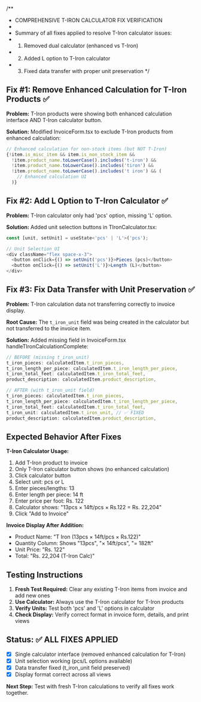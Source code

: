 /**
 * COMPREHENSIVE T-IRON CALCULATOR FIX VERIFICATION
 * 
 * Summary of all fixes applied to resolve T-Iron calculator issues:
 * 1. Removed dual calculator (enhanced vs T-Iron)
 * 2. Added L option to T-Iron calculator
 * 3. Fixed data transfer with proper unit preservation
 */

## Fix #1: Remove Enhanced Calculation for T-Iron Products ✅

**Problem:** T-Iron products were showing both enhanced calculation interface AND T-Iron calculator button.

**Solution:** Modified InvoiceForm.tsx to exclude T-Iron products from enhanced calculation:
```javascript
// Enhanced calculation for non-stock items (but NOT T-Iron)
{!item.is_misc_item && item.is_non_stock_item &&
  !item.product_name.toLowerCase().includes('t-iron') &&
  !item.product_name.toLowerCase().includes('tiron') &&
  !item.product_name.toLowerCase().includes('t iron') && (
    // Enhanced calculation UI
  )}
```

## Fix #2: Add L Option to T-Iron Calculator ✅

**Problem:** T-Iron calculator only had 'pcs' option, missing 'L' option.

**Solution:** Added unit selection buttons in TIronCalculator.tsx:
```javascript
const [unit, setUnit] = useState<'pcs' | 'L'>('pcs');

// Unit Selection UI
<div className="flex space-x-3">
  <button onClick={() => setUnit('pcs')}>Pieces (pcs)</button>
  <button onClick={() => setUnit('L')}>Length (L)</button>
</div>
```

## Fix #3: Fix Data Transfer with Unit Preservation ✅

**Problem:** T-Iron calculation data not transferring correctly to invoice display.

**Root Cause:** The `t_iron_unit` field was being created in the calculator but not transferred to the invoice item.

**Solution:** Added missing field in InvoiceForm.tsx handleTIronCalculationComplete:
```javascript
// BEFORE (missing t_iron_unit)
t_iron_pieces: calculatedItem.t_iron_pieces,
t_iron_length_per_piece: calculatedItem.t_iron_length_per_piece,
t_iron_total_feet: calculatedItem.t_iron_total_feet,
product_description: calculatedItem.product_description,

// AFTER (with t_iron_unit field)
t_iron_pieces: calculatedItem.t_iron_pieces,
t_iron_length_per_piece: calculatedItem.t_iron_length_per_piece,
t_iron_total_feet: calculatedItem.t_iron_total_feet,
t_iron_unit: calculatedItem.t_iron_unit, // ✅ FIXED
product_description: calculatedItem.product_description,
```

## Expected Behavior After Fixes

**T-Iron Calculator Usage:**
1. Add T-Iron product to invoice
2. Only T-Iron calculator button shows (no enhanced calculation)
3. Click calculator button
4. Select unit: pcs or L
5. Enter pieces/lengths: 13
6. Enter length per piece: 14 ft
7. Enter price per foot: Rs. 122
8. Calculator shows: "13pcs × 14ft/pcs × Rs.122 = Rs. 22,204"
9. Click "Add to Invoice"

**Invoice Display After Addition:**
- Product Name: "T Iron (13pcs × 14ft/pcs × Rs.122)"
- Quantity Column: Shows "13pcs", "× 14ft/pcs", "= 182ft"
- Unit Price: "Rs. 122"
- Total: "Rs. 22,204 (T-Iron Calc)"

## Testing Instructions

1. **Fresh Test Required:** Clear any existing T-Iron items from invoice and add new ones
2. **Use Calculator:** Always use the T-Iron calculator for T-Iron products
3. **Verify Units:** Test both 'pcs' and 'L' options in calculator
4. **Check Display:** Verify correct format in invoice form, details, and print views

## Status: ✅ ALL FIXES APPLIED

- [x] Single calculator interface (removed enhanced calculation for T-Iron)
- [x] Unit selection working (pcs/L options available)
- [x] Data transfer fixed (t_iron_unit field preserved)
- [x] Display format correct across all views

**Next Step:** Test with fresh T-Iron calculations to verify all fixes work together.
